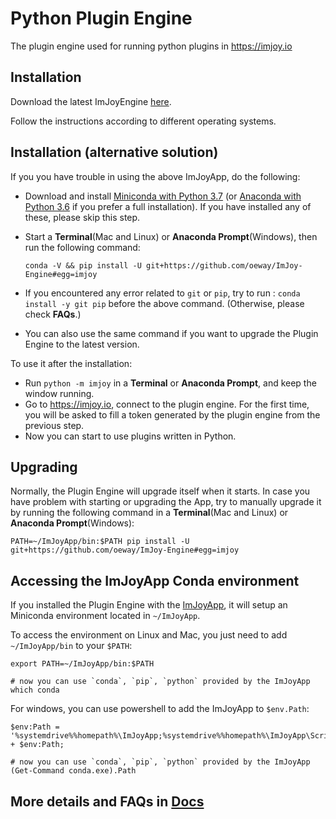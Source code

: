 # Python Plugin Engine
The plugin engine used for running python plugins in https://imjoy.io

## Installation
  Download the latest ImJoyEngine [here](https://github.com/oeway/ImJoy-Engine/releases).

  Follow the instructions according to different operating systems.

## Installation (alternative solution)
  If you you have trouble in using the above ImJoyApp, do the following:
  * Download and install [Miniconda with Python 3.7](https://conda.io/miniconda.html) (or [Anaconda with Python 3.6](https://www.anaconda.com/download/) if you prefer a full installation). If you have installed any of these, please skip this step.
  * Start a **Terminal**(Mac and Linux) or **Anaconda Prompt**(Windows), then run the following command:

    ```conda -V && pip install -U git+https://github.com/oeway/ImJoy-Engine#egg=imjoy```
  * If you encountered any error related to `git` or `pip`, try to run : `conda install -y git pip` before the above command. (Otherwise, please check **FAQs**.)
  * You can also use the same command if you want to upgrade the Plugin Engine to the latest version.

  To use it after the installation:
  * Run `python -m imjoy` in a **Terminal** or **Anaconda Prompt**, and keep the window running.
  * Go to https://imjoy.io, connect to the plugin engine. For the first time, you will be asked to fill a token generated by the plugin engine from the previous step.
  * Now you can start to use plugins written in Python.

## Upgrading

  Normally, the Plugin Engine will upgrade itself when it starts.
  In case you have problem with starting or upgrading the App, try to manually upgrade it by running the following command in a **Terminal**(Mac and Linux) or **Anaconda Prompt**(Windows):
  ```
  PATH=~/ImJoyApp/bin:$PATH pip install -U git+https://github.com/oeway/ImJoy-Engine#egg=imjoy
  ```

## Accessing the ImJoyApp Conda environment
If you installed the Plugin Engine with the [ImJoyApp](https://github.com/oeway/ImJoy-Engine/releases), it will setup an Miniconda environment located in `~/ImJoyApp`.

To access the environment on Linux and Mac, you just need to add `~/ImJoyApp/bin` to your `$PATH`:
```
export PATH=~/ImJoyApp/bin:$PATH

# now you can use `conda`, `pip`, `python` provided by the ImJoyApp 
which conda

```
For windows, you can use powershell to add the ImJoyApp to `$env.Path`:
```
$env:Path = '%systemdrive%%homepath%\ImJoyApp;%systemdrive%%homepath%\ImJoyApp\Scripts;' + $env:Path;

# now you can use `conda`, `pip`, `python` provided by the ImJoyApp 
(Get-Command conda.exe).Path

```

## More details and FAQs in [Docs](http://imjoy.io/docs/#/user-manual)
